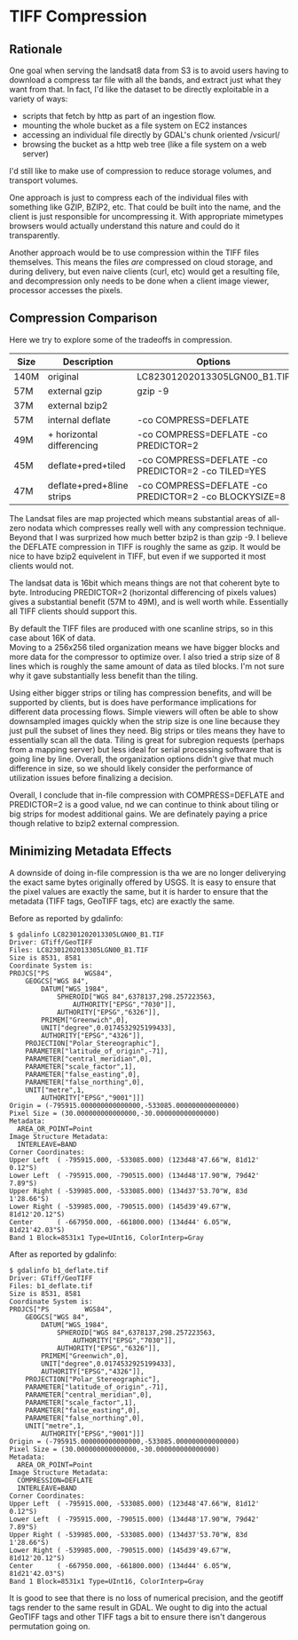 TIFF Compression
================


Rationale
---------

One goal when serving the landsat8 data from S3 is to avoid users having to 
download a compress tar file with all the bands, and extract just what they 
want from that.  In fact, I'd like the dataset to be directly exploitable 
in a variety of ways:

 - scripts that fetch by http as part of an ingestion flow.
 - mounting the whole bucket as a file system on EC2 instances
 - accessing an individual file directly by GDAL's chunk oriented /vsicurl/ 
 - browsing the bucket as a http web tree (like a file system on a web server)

I'd still like to make use of compression to reduce storage volumes, and
transport volumes. 

One approach is just to compress each of the individual files with something
like GZIP, BZIP2, etc.  That could be built into the name, and the client is
just responsible for uncompressing it.  With appropriate mimetypes browsers
would actually understand this nature and could do it transparently.

Another approach would be to use compression within the TIFF files themselves.
This means the files *are* compressed on cloud storage, and during delivery,
but even naive clients (curl, etc) would get a resulting file, and decompression
only needs to be done when a client image viewer, processor accesses the pixels.

Compression Comparison
----------------------
Here we try to explore some of the tradeoffs in compression.

Size  | Description   | Options
----- | -----------   | -------
140M  | original      | LC82301202013305LGN00_B1.TIF
57M   | external gzip | gzip -9
37M   | external bzip2 |
57M   | internal deflate | -co COMPRESS=DEFLATE
49M   | + horizontal differencing | -co COMPRESS=DEFLATE -co PREDICTOR=2
45M   | deflate+pred+tiled | -co COMPRESS=DEFLATE -co PREDICTOR=2 -co TILED=YES
47M   | deflate+pred+8line strips | -co COMPRESS=DEFLATE -co PREDICTOR=2 -co BLOCKYSIZE=8

The Landsat files are map projected which means substantial areas of all-zero nodata which compresses 
really well with any compression technique.  Beyond that I was surprized how much better bzip2 is than 
gzip -9.  I believe the DEFLATE compression in TIFF is roughly the same as gzip.  It would be nice to 
have bzip2 equivelent in TIFF, but even if we supported it most clients would not. 

The landsat data is 16bit which means things are not that coherent byte to byte.  Introducing 
PREDICTOR=2 (horizontal differencing of pixels values) gives a substantial benefit (57M to 49M),
and is well worth while.  Essentially all TIFF clients should support this. 

By default the TIFF files are produced with one scanline strips, so in this case about 16K of data.  
Moving to a 256x256 tiled organization means we have bigger blocks and more data for the compressor 
to optimize over.  I also tried a strip size of 8 lines which is roughly the same amount of data as 
tiled blocks.  I'm not sure why it gave substantially less benefit than the tiling. 

Using either bigger strips or tiling has compression benefits, and will be supported by clients, but 
is does have performance implications for different data processing flows.  Simple viewers will often 
be able to show downsampled images quickly when the strip size is one line because they just pull the
subset of lines they need. Big strips or tiles means they have to essentially scan all the data.  Tiling
is great for subregion requests (perhaps from a mapping server) but less ideal for serial processing 
software that is going line by line. Overall, the organization options didn't give that much difference
in size, so we should likely consider the performance of utilization issues before finalizing a decision.

Overall, I conclude that in-file compression with COMPRESS=DEFLATE and PREDICTOR=2 is a good value, nd
we can continue to think about tiling or big strips for modest additional gains.  We are definately 
paying a price though relative to bzip2 external compression.

Minimizing Metadata Effects
---------------------------

A downside of doing in-file compression is tha we are no longer deliverying
the exact same bytes originally offered by USGS.  It is easy to ensure that
the pixel values are exactly the same, but it is harder to ensure that the
metadata (TIFF tags, GeoTIFF tags, etc) are exactly the same. 


Before as reported by gdalinfo:
```
$ gdalinfo LC82301202013305LGN00_B1.TIF 
Driver: GTiff/GeoTIFF
Files: LC82301202013305LGN00_B1.TIF
Size is 8531, 8581
Coordinate System is:
PROJCS["PS         WGS84",
    GEOGCS["WGS 84",
        DATUM["WGS_1984",
            SPHEROID["WGS 84",6378137,298.257223563,
                AUTHORITY["EPSG","7030"]],
            AUTHORITY["EPSG","6326"]],
        PRIMEM["Greenwich",0],
        UNIT["degree",0.0174532925199433],
        AUTHORITY["EPSG","4326"]],
    PROJECTION["Polar_Stereographic"],
    PARAMETER["latitude_of_origin",-71],
    PARAMETER["central_meridian",0],
    PARAMETER["scale_factor",1],
    PARAMETER["false_easting",0],
    PARAMETER["false_northing",0],
    UNIT["metre",1,
        AUTHORITY["EPSG","9001"]]]
Origin = (-795915.000000000000000,-533085.000000000000000)
Pixel Size = (30.000000000000000,-30.000000000000000)
Metadata:
  AREA_OR_POINT=Point
Image Structure Metadata:
  INTERLEAVE=BAND
Corner Coordinates:
Upper Left  ( -795915.000, -533085.000) (123d48'47.66"W, 81d12' 0.12"S)
Lower Left  ( -795915.000, -790515.000) (134d48'17.90"W, 79d42' 7.89"S)
Upper Right ( -539985.000, -533085.000) (134d37'53.70"W, 83d 1'28.66"S)
Lower Right ( -539985.000, -790515.000) (145d39'49.67"W, 81d12'20.12"S)
Center      ( -667950.000, -661800.000) (134d44' 6.05"W, 81d21'42.03"S)
Band 1 Block=8531x1 Type=UInt16, ColorInterp=Gray
```

After as reported by gdalinfo:
```
$ gdalinfo b1_deflate.tif 
Driver: GTiff/GeoTIFF
Files: b1_deflate.tif
Size is 8531, 8581
Coordinate System is:
PROJCS["PS         WGS84",
    GEOGCS["WGS 84",
        DATUM["WGS_1984",
            SPHEROID["WGS 84",6378137,298.257223563,
                AUTHORITY["EPSG","7030"]],
            AUTHORITY["EPSG","6326"]],
        PRIMEM["Greenwich",0],
        UNIT["degree",0.0174532925199433],
        AUTHORITY["EPSG","4326"]],
    PROJECTION["Polar_Stereographic"],
    PARAMETER["latitude_of_origin",-71],
    PARAMETER["central_meridian",0],
    PARAMETER["scale_factor",1],
    PARAMETER["false_easting",0],
    PARAMETER["false_northing",0],
    UNIT["metre",1,
        AUTHORITY["EPSG","9001"]]]
Origin = (-795915.000000000000000,-533085.000000000000000)
Pixel Size = (30.000000000000000,-30.000000000000000)
Metadata:
  AREA_OR_POINT=Point
Image Structure Metadata:
  COMPRESSION=DEFLATE
  INTERLEAVE=BAND
Corner Coordinates:
Upper Left  ( -795915.000, -533085.000) (123d48'47.66"W, 81d12' 0.12"S)
Lower Left  ( -795915.000, -790515.000) (134d48'17.90"W, 79d42' 7.89"S)
Upper Right ( -539985.000, -533085.000) (134d37'53.70"W, 83d 1'28.66"S)
Lower Right ( -539985.000, -790515.000) (145d39'49.67"W, 81d12'20.12"S)
Center      ( -667950.000, -661800.000) (134d44' 6.05"W, 81d21'42.03"S)
Band 1 Block=8531x1 Type=UInt16, ColorInterp=Gray
```

It is good to see that there is no loss of numerical precision, and the geotiff tags 
render to the same result in GDAL.  We ought to dig into the actual GeoTIFF tags and 
other TIFF tags a bit to ensure there isn't dangerous permutation going on. 
